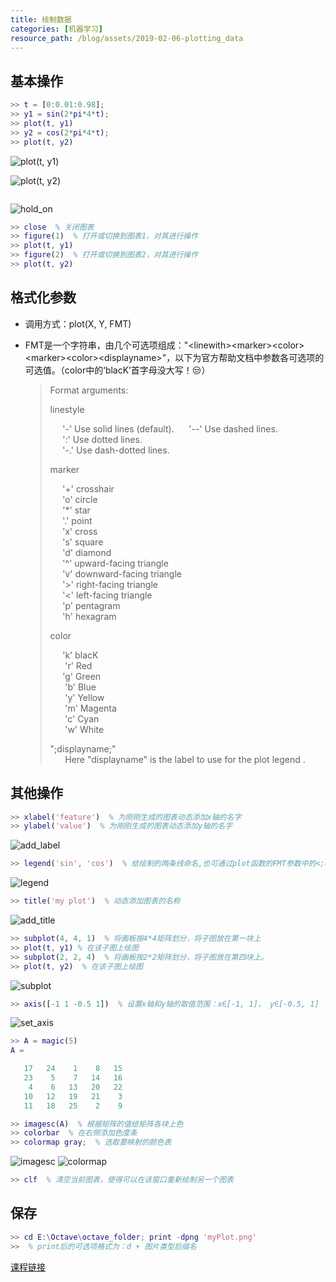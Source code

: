 ```yaml
---
title: 绘制数据
categories: [机器学习]
resource_path: /blog/assets/2019-02-06-plotting_data
---
```


基本操作
---

```MATLAB
>> t = [0:0.01:0.98];
>> y1 = sin(2*pi*4*t);
>> plot(t, y1)
>> y2 = cos(2*pi*4*t);
>> plot(t, y2)
```

![plot(t, y1)]({{page.resource_path}}/sin.png "plot(t, y1)")

![plot(t, y2)]({{page.resource_path}}/cos.png "plot(t, y2)")

```MATLAB
```

![hold_on]({{page.resource_path}}/hold_on.png)

```MATLAB
>> close  % 关闭图表
>> figure(1)  % 打开或切换到图表1，对其进行操作
>> plot(t, y1)
>> figure(2)  % 打开或切换到图表2，对其进行操作
>> plot(t, y2)
```

格式化参数
---

* 调用方式：plot(X, Y, FMT)
* FMT是一个字符串，由几个可选项组成："&lt;linewith&gt;&lt;marker&gt;&lt;color&gt;&lt;marker&gt;&lt;color&gt;&lt;displayname&gt;"，以下为官方帮助文档中参数各可选项的可选值。（color中的‘blacK’首字母没大写！:unamused:）

  > Format arguments:
  >
  > linestyle
  >
  > &nbsp;&nbsp;&nbsp;&nbsp;&nbsp;'-'  Use solid lines (default).
  > &nbsp;&nbsp;&nbsp;&nbsp;&nbsp;'--' Use dashed lines.  
  > &nbsp;&nbsp;&nbsp;&nbsp;&nbsp;':'  Use dotted lines.  
  > &nbsp;&nbsp;&nbsp;&nbsp;&nbsp;'-.' Use dash-dotted lines.  
  >
  >marker  
  >
  > &nbsp;&nbsp;&nbsp;&nbsp;&nbsp;'+'  crosshair  
  > &nbsp;&nbsp;&nbsp;&nbsp;&nbsp;'o'  circle  
  > &nbsp;&nbsp;&nbsp;&nbsp;&nbsp;'*'  star  
  > &nbsp;&nbsp;&nbsp;&nbsp;&nbsp;'.'  point  
  > &nbsp;&nbsp;&nbsp;&nbsp;&nbsp;'x'  cross  
  > &nbsp;&nbsp;&nbsp;&nbsp;&nbsp;'s'  square  
  > &nbsp;&nbsp;&nbsp;&nbsp;&nbsp;'d'  diamond  
  > &nbsp;&nbsp;&nbsp;&nbsp;&nbsp;'^'  upward-facing triangle  
  > &nbsp;&nbsp;&nbsp;&nbsp;&nbsp;'v'  downward-facing triangle  
  > &nbsp;&nbsp;&nbsp;&nbsp;&nbsp;'>'  right-facing triangle  
  > &nbsp;&nbsp;&nbsp;&nbsp;&nbsp;'<'  left-facing triangle  
  > &nbsp;&nbsp;&nbsp;&nbsp;&nbsp;'p'  pentagram  
  > &nbsp;&nbsp;&nbsp;&nbsp;&nbsp;'h'  hexagram  
  >
  >color
  >
  > &nbsp;&nbsp;&nbsp;&nbsp;&nbsp;'k'  blacK  
  > &nbsp;&nbsp;&nbsp;&nbsp;&nbsp;   'r'  Red  
  > &nbsp;&nbsp;&nbsp;&nbsp;&nbsp;'g'  Green  
  > &nbsp;&nbsp;&nbsp;&nbsp;&nbsp;   'b'  Blue  
  > &nbsp;&nbsp;&nbsp;&nbsp;&nbsp;   'y'  Yellow  
  > &nbsp;&nbsp;&nbsp;&nbsp;&nbsp;   'm'  Magenta  
  > &nbsp;&nbsp;&nbsp;&nbsp;&nbsp;   'c'  Cyan  
  > &nbsp;&nbsp;&nbsp;&nbsp;&nbsp;   'w'  White  
  >
  >";displayname;"  
  > &nbsp;&nbsp;&nbsp;&nbsp;&nbsp;   Here "displayname" is the label to use for the plot legend .

其他操作
---

```MATLAB
>> xlabel('feature')  % 为刚刚生成的图表动态添加x轴的名字
>> ylabel('value')  % 为刚刚生成的图表动态添加y轴的名字
```

![add_label]({{page.resource_path}}/add_label.png 'add xlabel and ylabel')

```MATLAB
>> legend('sin', 'cos')  % 给绘制的两条线命名,也可通过plot函数的FMT参数中的<;displayname;>这一项，在一开始就命名
```

![legend]({{page.resource_path}}/legend.png 'legend(\'sin\', \'cos\')')

```MATLAB
>> title('my plot')  % 动态添加图表的名称
```

![add_title]({{page.resource_path}}/title.png 'title(\'my plot\')')

```MATLAB
>> subplot(4, 4, 1)  % 将画板按4*4矩阵划分，将子图放在第一块上
>> plot(t, y1) % 在该子图上绘图
>> subplot(2, 2, 4)  % 将画板按2*2矩阵划分，将子图放在第四块上。
>> plot(t, y2)  % 在该子图上绘图
```

![subplot]({{page.resource_path}}/subplot.png 'subplot')

```MATLAB
>> axis([-1 1 -0.5 1])  % 设置x轴和y轴的取值范围：x∈[-1, 1]， y∈[-0.5, 1]
```

![set_axis]({{page.resource_path}}/axis.png 'aixs(p-1 1 0.5 1])')

```MATLAB
>> A = magic(5)
A =

   17   24    1    8   15
   23    5    7   14   16
    4    6   13   20   22
   10   12   19   21    3
   11   18   25    2    9

>> imagesc(A)  % 根据矩阵的值给矩阵各块上色
>> colorbar  % 在右侧添加色度条
>> colormap gray;  % 选取要映射的颜色表
```

![imagesc]({{page.resource_path}}/imagesc.png 'imagesc(A)')
![colormap]({{page.resource_path}}/colormap.png 'add color bar and set colormap')

```MATLAB
>> clf  % 清空当前图表，使得可以在该窗口重新绘制另一个图表
```

保存
---

```MATLAB
>> cd E:\Octave\octave_folder; print -dpng 'myPlot.png'
>>  % print后的可选项格式为：d + 图片类型后缀名
```

[课程链接](https://www.coursera.org/learn/machine-learning/lecture/I7gx3/plotting-data)
